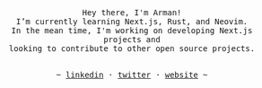 <p align="center">
   <samp><br>
   Hey there, I'm Arman!
   <br>
   I’m currently learning Next.js, Rust, and Neovim.<br>
   In the mean time, I'm working on developing Next.js projects and<br> looking to contribute to other open source
   projects.
   <br>
   </samp><br>
<p align="center"><samp> ~
   <a href="https://linkedin.com/in/vereoman/">linkedin</a>
   ·
   <a href="https://x.com/vereoman">twitter</a>
   ·
   <a href="https://gravatar.com/vereoman">website</a>
   ~ </samp><br><br>
</p>
</p>
